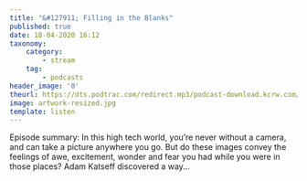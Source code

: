 ```yaml
---
title: "&#127911; Filling in the Blanks"
published: true
date: 18-04-2020 16:12
taxonomy:
    category:
        - stream
    tag:
        - podcasts
header_image: '0'
theurl: https://dts.podtrac.com/redirect.mp3/podcast-download.kcrw.com/kcrw/audio/podcast/etc/nw/KCRW-nocturne-filling_in_the_blanks-200414.mp3
image: artwork-resized.jpg
template: listen
--- 
```

Episode summary: In this high tech world, you’re never without a camera, and can take a picture anywhere you go. But do these images convey the feelings of awe, excitement, wonder and fear you had while you were in those places? Adam Katseff discovered a way…
